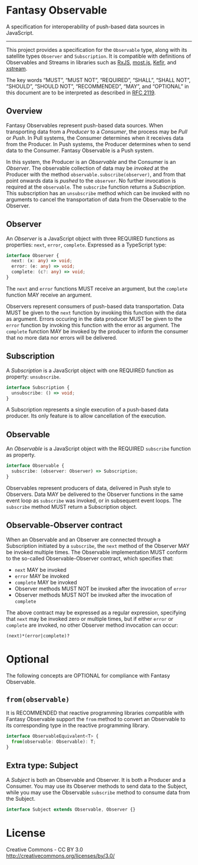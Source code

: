 # Fantasy Observable

A specification for interoperability of push-based data sources in JavaScript.

- - -

This project provides a specification for the `Observable` type, along with its satellite types `Observer` and `Subscription`. It is compatible with definitions of Observables and Streams in libraries such as [RxJS](http://reactivex.io/rxjs), [most.js](https://github.com/cujojs/most), [Kefir](http://rpominov.github.io/kefir), and [xstream](https://github.com/staltz/xstream).

The key words “MUST”, “MUST NOT”, “REQUIRED”, “SHALL”, “SHALL NOT”, “SHOULD”, “SHOULD NOT”, “RECOMMENDED”, “MAY”, and “OPTIONAL” in this document are to be interpreted as described in [RFC 2119](https://tools.ietf.org/html/rfc2119).

## Overview

Fantasy Observables represent push-based data sources. When transporting data from a *Producer* to a *Consumer*, the process may be *Pull* or *Push*. In Pull systems, the Consumer determines when it receives data from the Producer. In Push systems, the Producer determines when to send data to the Consumer. Fantasy Observable is a Push system.

In this system, the Producer is an *Observable* and the Consumer is an *Observer*. The observable collection of data may be *invoked* at the Producer with the method `observable.subscribe(observer)`, and from that point onwards data is *pushed* to the `observer`. No further invocation is required at the `observable`. The `subscribe` function returns a *Subscription*. This subscription has an `unsubscribe` method which can be invoked with no arguments to cancel the transportation of data from the Observable to the Observer.

## Observer

An *Observer* is a JavaScript object with three REQUIRED functions as properties: `next`, `error`, `complete`. Expressed as a TypeScript type:

```typescript
interface Observer {
  next: (x: any) => void;
  error: (e: any) => void;
  complete: (c?: any) => void;
}
```

The `next` and `error` functions MUST receive an argument, but the `complete` function MAY receive an argument.

Observers represent consumers of push-based data transportation. Data MUST be given to the `next` function by invoking this function with the data as argument. Errors occuring in the data producer MUST be given to the `error` function by invoking this function with the error as argument. The `complete` function MAY be invoked by the producer to inform the consumer that no more data nor errors will be delivered.

## Subscription

A *Subscription* is a JavaScript object with one REQUIRED function as property: `unsubscribe`.

```typescript
interface Subscription {
  unsubscribe: () => void;
}
```

A Subscription represents a single execution of a push-based data producer. Its only feature is to allow cancellation of the execution.

## Observable

An *Observable* is a JavaScript object with the REQUIRED `subscribe` function as property.

```typescript
interface Observable {
  subscribe: (observer: Observer) => Subscription;
}
```

Observables represent producers of data, delivered in Push style to Observers. Data MAY be delivered to the Observer functions in the same event loop as `subscribe` was invoked, or in subsequent event loops. The `subscribe` method MUST return a Subscription object.

## Observable-Observer contract

When an Observable and an Observer are connected through a Subscription initiated by a `subscribe`, the `next` method of the Observer MAY be invoked multiple times. The Observable implementation MUST conform to the so-called Observable-Observer contract, which specifies that:

- `next` MAY be invoked
- `error` MAY be invoked
- `complete` MAY be invoked
- Observer methods MUST NOT be invoked after the invocation of `error`
- Observer methods MUST NOT be invoked after the invocation of `complete`

The above contract may be expressed as a regular expression, specifying that `next` may be invoked zero or multiple times, but if either `error` or `complete` are invoked, no other Observer method invocation can occur:

```
(next)*(error|complete)?
```

# Optional

The following concepts are OPTIONAL for compliance with Fantasy Observable.

## `from(observable)`

It is RECOMMENDED that reactive programming libraries compatible with Fantasy Observable support the `from` method to convert an Observable to its corresponding type in the reactive programming library.

```typescript
interface ObservableEquivalent<T> {
  from(observable: Observable): T;
}
```

## Extra type: Subject

A *Subject* is both an Observable and Observer. It is both a Producer and a Consumer. You may use its Observer methods to send data to the Subject, while you may use the Observable `subscribe` method to consume data from the Subject.

```typescript
interface Subject extends Observable, Observer {}
```

# License

Creative Commons - CC BY 3.0 http://creativecommons.org/licenses/by/3.0/
